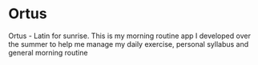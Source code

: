 # Ortus
Ortus - Latin for sunrise. This is my morning routine app I developed over the summer to help me manage my daily exercise, personal syllabus and general morning routine
